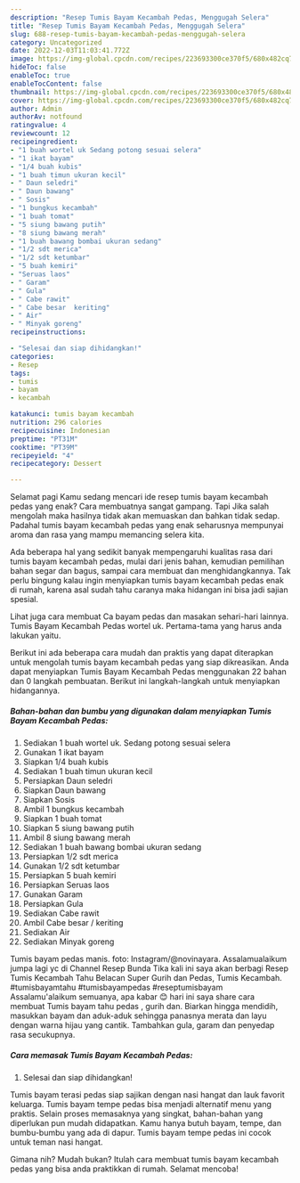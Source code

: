 ```yaml
---
description: "Resep Tumis Bayam Kecambah Pedas, Menggugah Selera"
title: "Resep Tumis Bayam Kecambah Pedas, Menggugah Selera"
slug: 688-resep-tumis-bayam-kecambah-pedas-menggugah-selera
category: Uncategorized
date: 2022-12-03T11:03:41.772Z
image: https://img-global.cpcdn.com/recipes/223693300ce370f5/680x482cq70/tumis-bayam-kecambah-pedas-foto-resep-utama.jpg
hideToc: false
enableToc: true
enableTocContent: false
thumbnail: https://img-global.cpcdn.com/recipes/223693300ce370f5/680x482cq70/tumis-bayam-kecambah-pedas-foto-resep-utama.jpg
cover: https://img-global.cpcdn.com/recipes/223693300ce370f5/680x482cq70/tumis-bayam-kecambah-pedas-foto-resep-utama.jpg
author: Admin
authorAv: notfound
ratingvalue: 4
reviewcount: 12
recipeingredient:
- "1 buah wortel uk Sedang potong sesuai selera"
- "1 ikat bayam"
- "1/4 buah kubis"
- "1 buah timun ukuran kecil"
- " Daun seledri"
- " Daun bawang"
- " Sosis"
- "1 bungkus kecambah"
- "1 buah tomat"
- "5 siung bawang putih"
- "8 siung bawang merah"
- "1 buah bawang bombai ukuran sedang"
- "1/2 sdt merica"
- "1/2 sdt ketumbar"
- "5 buah kemiri"
- "Seruas laos"
- " Garam"
- " Gula"
- " Cabe rawit"
- " Cabe besar  keriting"
- " Air"
- " Minyak goreng"
recipeinstructions:

- "Selesai dan siap dihidangkan!"
categories:
- Resep
tags:
- tumis
- bayam
- kecambah

katakunci: tumis bayam kecambah 
nutrition: 296 calories
recipecuisine: Indonesian
preptime: "PT31M"
cooktime: "PT39M"
recipeyield: "4"
recipecategory: Dessert

---
```



Selamat pagi Kamu sedang mencari ide resep tumis bayam kecambah pedas yang enak? Cara membuatnya sangat gampang. Tapi Jika salah mengolah maka hasilnya tidak akan memuaskan dan bahkan tidak sedap. Padahal tumis bayam kecambah pedas yang enak seharusnya mempunyai aroma dan rasa yang mampu memancing selera kita.


Ada beberapa hal yang sedikit banyak mempengaruhi kualitas rasa dari tumis bayam kecambah pedas, mulai dari jenis bahan, kemudian pemilihan bahan segar dan bagus, sampai cara membuat dan menghidangkannya. Tak perlu bingung kalau ingin menyiapkan tumis bayam kecambah pedas enak di rumah, karena asal sudah tahu caranya maka hidangan ini bisa jadi sajian spesial.

Lihat juga cara membuat Ca bayam pedas dan masakan sehari-hari lainnya. Tumis Bayam Kecambah Pedas wortel uk. Pertama-tama yang harus anda lakukan yaitu.


Berikut ini ada beberapa cara mudah dan praktis yang dapat diterapkan untuk mengolah tumis bayam kecambah pedas yang siap dikreasikan. Anda dapat menyiapkan Tumis Bayam Kecambah Pedas menggunakan 22 bahan dan 0 langkah pembuatan. Berikut ini langkah-langkah untuk menyiapkan hidangannya.

<!--inarticleads1-->

##### Bahan-bahan dan bumbu yang digunakan dalam menyiapkan Tumis Bayam Kecambah Pedas:

1. Sediakan 1 buah wortel uk. Sedang potong sesuai selera
1. Gunakan 1 ikat bayam
1. Siapkan 1/4 buah kubis
1. Sediakan 1 buah timun ukuran kecil
1. Persiapkan  Daun seledri
1. Siapkan  Daun bawang
1. Siapkan  Sosis
1. Ambil 1 bungkus kecambah
1. Siapkan 1 buah tomat
1. Siapkan 5 siung bawang putih
1. Ambil 8 siung bawang merah
1. Sediakan 1 buah bawang bombai ukuran sedang
1. Persiapkan 1/2 sdt merica
1. Gunakan 1/2 sdt ketumbar
1. Persiapkan 5 buah kemiri
1. Persiapkan Seruas laos
1. Gunakan  Garam
1. Persiapkan  Gula
1. Sediakan  Cabe rawit
1. Ambil  Cabe besar / keriting
1. Sediakan  Air
1. Sediakan  Minyak goreng


Tumis bayam pedas manis. foto: Instagram/@novinayara. Assalamualaikum jumpa lagi yc di Channel Resep Bunda Tika kali ini saya akan berbagi Resep Tumis Kecambah Tahu Belacan Super Gurih dan Pedas, Tumis Kecambah. #tumisbayamtahu #tumisbayampedas #reseptumisbayam Assalamu&#39;alaikum semuanya, apa kabar 😊 hari ini saya share cara membuat Tumis bayam tahu pedas , gurih dan. Biarkan hingga mendidih, masukkan bayam dan aduk-aduk sehingga panasnya merata dan layu dengan warna hijau yang cantik. Tambahkan gula, garam dan penyedap rasa secukupnya. 

<!--inarticleads2-->

##### Cara memasak Tumis Bayam Kecambah Pedas:


1. Selesai dan siap dihidangkan!

Tumis bayam terasi pedas siap sajikan dengan nasi hangat dan lauk favorit keluarga. Tumis bayam tempe pedas bisa menjadi alternatif menu yang praktis. Selain proses memasaknya yang singkat, bahan-bahan yang diperlukan pun mudah didapatkan. Kamu hanya butuh bayam, tempe, dan bumbu-bumbu yang ada di dapur. Tumis bayam tempe pedas ini cocok untuk teman nasi hangat. 

Gimana nih? Mudah bukan? Itulah cara membuat tumis bayam kecambah pedas yang bisa anda praktikkan di rumah. Selamat mencoba!
